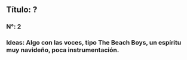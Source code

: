## Título: ?
### N°: 2
### Ideas: Algo con las voces, tipo The Beach Boys, un espíritu muy navideño, poca instrumentación. 
